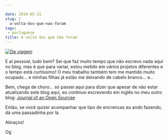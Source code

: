 ```yaml
---

date: 2010-05-21
slug: |
  a-volta-dos-que-nao-foram
tags:
 - portuguese
title: A volta dos que não foram
---
```


[![De
viagem](http://bit.ly/suitcasepost)](http://www.flickr.com/photos/pixiegenne/182628421/)

E aí pessoal, tudo bem? Sei que faz muito tempo que não escrevo nada
aqui no blog, mas é que para variar, estou metido em vários projetos
diferentes e o tempo está curtíssimo! O meu trabalho também tem me
mantido muito ocupado... e minhas filhas já estão me deixando de cabelo
branco... e...

Bem, chega de choro... só passei aqui para dizer que apesar de não estar
atualizando este blog aqui, eu continuo escrevendo em inglês no meu
outro blog: [Journal of an Open Sourcee](http://ogmaciel.com)

Então, se você quizer acompanhar que tipo de encrencas eu ando fazendo,
dá uma passadinha por lá.

Abraços!

Og
